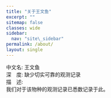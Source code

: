 ```yaml
---
title: "关于王文鱼"
excerpt: ""
sitemap: false
classes: wide
sidebar:
  nav: "site\_sidebar"
permalink: /about/
layout: single
---
```

中文名: 王文鱼    
深　度: 缺少切实可靠的观测记录  
描　述:   
我们对于该物种的观测记录已悉数记录于此。  
